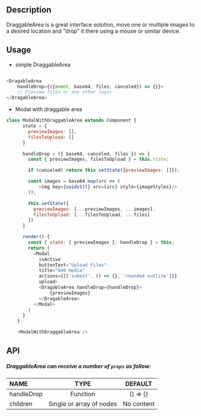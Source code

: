 
## Description

DraggableArea is a great interface solution, move one or multiple images to a desired location and "drop" it there using a mouse or similar device.

## Usage

* simple DraggableArea

```js

<DragableArea 
    handleDrop={({event, base64, files, canceled}) => {}}>
    // Preview files or any other logic
</DragableArea>

```

* Modal with draggable area

```js
class ModalWithDraggableArea extends Component {
      state = {
        previewImages: [],
        filesToUpload: []
      }

      handleDrop = ({ base64, canceled, files }) => {
        const { previewImages, filesToUpload } = this.state;

        if (canceled) return this.setState({previewImages: []});

        const images = base64.map(src => (
            <img key={uuidv1()} src={src} style={imageStyles}/>
        ));

        this.setState({
          previewImages: [...previewImages, ...images],
          filesToUpload: [...filesToUpload, ...files]
        })
      }

      render() {
        const { state: { previewImages }, handleDrop } = this;
        return (
          <Modal
            isActive
            buttonText="Upload Files"
            title="Add media"
            actions={[['submit', () => {}, 'rounded outline']]}
            upload>
            <DragableArea handleDrop={handleDrop}>
                {previewImages}
            </DragableArea>
          </Modal>
        )
      }
    }

    <ModalWithDraggableArea />
```

## API

##### DraggableArea can receive a number of `props` as follow:

| NAME   | TYPE | DEFAULT | 
| :---  | :---:  | :---: | 
| handleDrop | Function | () => {} | 
| children | Single or array of nodes | No content |


